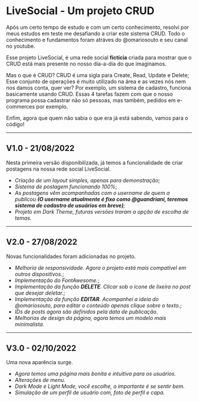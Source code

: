 # LiveSocial - Um projeto CRUD
Após um certo tempo de estudo e com um certo conhecimento, resolvi por meus estudos em teste me desafiando a criar este sistema CRUD.
Todo o conhecimento e fundamentos foram atráves do @omariosouto e seu canal no youtube.

Esse projeto LiveSocial, é uma rede social **fictícia** criada para mostrar que o CRUD está mais presente no nosso dia-a-dia do que imaginamos.

Mas o que é CRUD? CRUD é uma sigla para Create, Read, Update e Delete; Esse conjunto de operações é muito utilizado na área e as vezes nós nem nos damos conta, quer ver?
Por exemplo, um sistema de cadastro, funciona basicamente usando CRUD. Essas 4 tarefas fazem com que o nosso programa possa cadastrar não só pessoas, mas também, pedidos
em e-commerces por exemplo.

Enfim, agora que quem não sabia o que era já está sabendo, vamos para o código!

---

## V1.0 - 21/08/2022
Nesta primeira versão disponibilizada, já temos a funcionalidade de criar postagens na nossa rede social LiveSocial.

- *Criação de um layout simples, apenas para demonstração*;
- *Sistema de postagem funcionando 100%*;
- *As postagens vêm acompanhadas com o username de quem a publicou **(O username atualmente é fixo como @guandriani, teremos sistema de cadastro de usuários em breve)**;*
- *Projeto em Dark Theme, futuras versões traram a opção de escolha de temas.*

---

## V2.0 - 27/08/2022
Novas funcionalidades foram adicionadas no projeto.

- *Melhoria de responsividade. Agora o projeto está mais compatível em outros dispositivos.*;
- *Implementação do FontAwesome.*;
- *Implementação da função **DELETE**. Clicar sob o ícone de lixeira no post que desejar deletar.*;
- *Implementação da função **EDITAR**. Acompanhei a ideia do @omariosouto, para editar o conteúdo apenas clique sobre o texto.*;
- *IDs de posts agora são definidos pela data de publicação.*
- *Melhorias de design da página, agora temos um modelo mais minimalista.*

---

## V3.0 - 02/10/2022
Uma nova aparência surge.

- *Agora temos uma página mais bonita e intuitiva para os usuários.*
- *Alterações de menu.*
- *Dark Mode e Light Mode, você escolhe, o importante é se sentir bem.*
- *Simulação de um perfil de usuário com, foto de perfil e capa.*